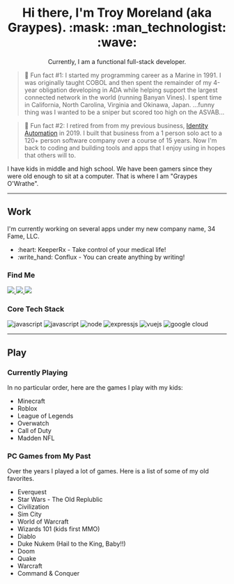 <h1 align='center'>
Hi there, I'm Troy Moreland (aka Graypes). :mask: :man_technologist: :wave:
</h1>

<p align='center'>
Currently, I am a functional full-stack developer.
</p>

> :thinking: Fun fact #1: I started my programming career as a Marine in 1991.  I was originally taught COBOL and then spent the remainder of my 4-year obligation developing in ADA while helping support the largest connected network in the world (running Banyan Vines).  I spent time in California, North Carolina, Virginia and Okinawa, Japan.  ...funny thing was I wanted to be a sniper but scored too high on the ASVAB...

> :thinking: Fun fact #2: I retired from from my previous business, [Identity Automation](https://www.identityautomation.com) in 2019.  I built that business from a 1 person solo act to a 120+ person software company over a course of 15 years.  Now I'm back to coding and building tools and apps that I enjoy using in hopes that others will to.

I have kids in middle and high school.  We have been gamers since they were old enough to sit at a computer.  That is where I am "Graypes O'Wrathe".

---

## Work

I'm currently working on several apps under my new company name, 34 Fame, LLC.

<ul>
  <li>:heart: KeeperRx - Take control of your medical life!</li>
  <li>:write_hand: Conflux - You can create anything by writing!</li>
</ul>

<h3>Find Me</h3>

<p>
  <a href="https://graypes.medium.com">
    <img src="https://img.shields.io/badge/medium-%2312100E.svg?&style=for-the-badge&logo=medium&logoColor=white" />
  </a>
  <a href="https://discordapp.com/users/377648989627219969">
    <img src="https://img.shields.io/badge/Discord-7289DA?style=for-the-badge&logo=discord&logoColor=white" />
  </a>
  <a href="https://github.com/tmoreland72">
    <img src="https://img.shields.io/badge/GitHub-100000?style=for-the-badge&logo=github&logoColor=white" />
  </a>
</p>

<h3>Core Tech Stack</h3>

<p>
  <img alt="javascript" src="https://img.shields.io/badge/Quasar-1976D2?style=for-the-badge&logo=quasar&logoColor=white" />

  <img alt="javascript" src="https://img.shields.io/badge/JavaScript-323330?style=for-the-badge&logo=javascript&logoColor=F7DF1E" />

  <img alt="node" src="https://img.shields.io/badge/Node.js-43853D?style=for-the-badge&logo=node.js&logoColor=white" />

  <img alt="expressjs" src="https://img.shields.io/badge/Express.js-404D59?style=for-the-badge" />

  <img alt="vuejs" src="https://img.shields.io/badge/Vue.js-35495E?style=for-the-badge&logo=vue.js&logoColor=4FC08D" />

  <img alt="google cloud" src="https://img.shields.io/badge/Google_Cloud-4285F4?style=for-the-badge&logo=google-cloud&logoColor=white" />
</p>

---

## Play

<h3>Currently Playing</h3>

In no particular order, here are the games I play with my kids:

- Minecraft
- Roblox
- League of Legends
- Overwatch
- Call of Duty
- Madden NFL

<h3>PC Games from My Past</h3>

Over the years I played a lot of games.  Here is a list of some of my old favorites.

- Everquest
- Star Wars - The Old Replublic
- Civilization
- Sim City
- World of Warcraft
- Wizards 101 (kids first MMO)
- Diablo
- Duke Nukem (Hail to the King, Baby!!)
- Doom
- Quake
- Warcraft
- Command & Conquer
